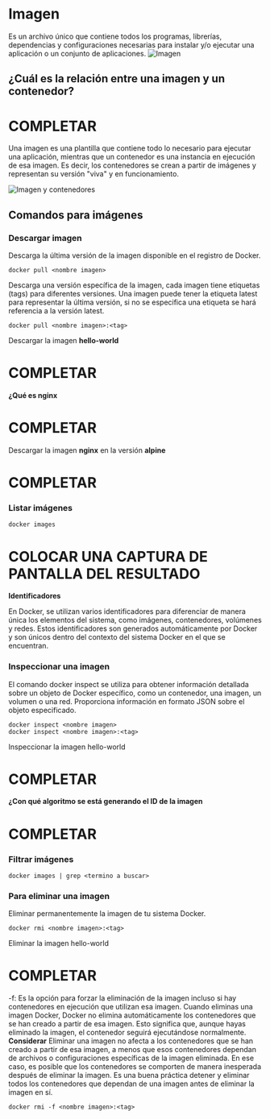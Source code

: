 # Imagen
Es un archivo único que contiene todos los programas, librerías, dependencias y configuraciones necesarias para instalar y/o ejecutar una aplicación o un conjunto de aplicaciones.
![Imagen](img/imagen.PNG)


## ¿Cuál es la relación entre una imagen y un contenedor? 
# COMPLETAR 
Una imagen es una plantilla que contiene todo lo necesario para ejecutar una aplicación, mientras que un contenedor es una instancia en ejecución de esa imagen. Es decir, los contenedores se crean a partir de imágenes y representan su versión "viva" y en funcionamiento.

![Imagen y contenedores](img/imagenContenedores.JPG)
## Comandos para imágenes

### Descargar imagen
Descarga la última versión de la imagen disponible en el registro de Docker.

```
docker pull <nombre imagen> 
```

Descarga una versión específica de la imagen, cada imagen tiene etiquetas (tags) para diferentes versiones.
Una imagen puede tener la etiqueta latest para representar la última versión, si no se especifica una etiqueta se hará referencia a la versión latest.

```
docker pull <nombre imagen>:<tag>
```

Descargar la imagen **hello-world**
# COMPLETAR

**¿Qué es nginx**
# COMPLETAR 

Descargar la imagen  **nginx** en la versión **alpine**
# COMPLETAR

### Listar imágenes

```
docker images
```

# COLOCAR UNA CAPTURA DE PANTALLA DEL RESULTADO 

**Identificadores**

En Docker, se utilizan varios identificadores para diferenciar de manera única los elementos del sistema, como imágenes, contenedores, volúmenes y redes. Estos identificadores son generados automáticamente por Docker y son únicos dentro del contexto del sistema Docker en el que se encuentran. 

### Inspeccionar una imagen
El comando docker inspect se utiliza para obtener información detallada sobre un objeto de Docker específico, como un contenedor, una imagen, un volumen o una red.  Proporciona información en formato JSON sobre el objeto especificado.

```
docker inspect <nombre imagen>
docker inspect <nombre imagen>:<tag>
```

Inspeccionar la imagen hello-world 
# COMPLETAR

**¿Con qué algoritmo se está generando el ID de la imagen**
# COMPLETAR

### Filtrar imágenes

```
docker images | grep <termino a buscar>

```

### Para eliminar una imagen
Eliminar permanentemente la imagen de tu sistema Docker.

```
docker rmi <nombre imagen>:<tag>
```

Eliminar la imagen hello-world 
# COMPLETAR

-f: Es la opción para forzar la eliminación de la imagen incluso si hay contenedores en ejecución que utilizan esa imagen.
Cuando eliminas una imagen Docker, Docker no elimina automáticamente los contenedores que se han creado a partir de esa imagen. Esto significa que, aunque hayas eliminado la imagen, el contenedor seguirá ejecutándose normalmente.  
**Considerar**
Eliminar una imagen no afecta a los contenedores que se han creado a partir de esa imagen, a menos que esos contenedores dependan de archivos o configuraciones específicas de la imagen eliminada. En ese caso, es posible que los contenedores se comporten de manera inesperada después de eliminar la imagen.
Es una buena práctica detener y eliminar todos los contenedores que dependan de una imagen antes de eliminar la imagen en sí.

```
docker rmi -f <nombre imagen>:<tag>
```

